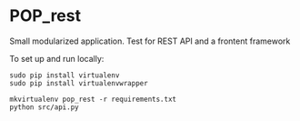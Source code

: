 POP_rest
========

Small modularized application. Test for REST API and a frontent framework

To set up and run locally:

	sudo pip install virtualenv
	sudo pip install virtualenvwrapper

	mkvirtualenv pop_rest -r requirements.txt
	python src/api.py
	
